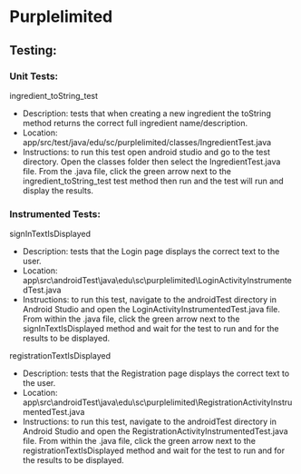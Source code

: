# Purplelimited

## Testing:

### Unit Tests:

ingredient_toString_test
- Description: tests that when creating a new ingredient the toString method returns the correct full ingredient name/description.
- Location: app/src/test/java/edu/sc/purplelimited/classes/IngredientTest.java
- Instructions: to run this test open android studio and go to the test directory. Open the classes folder then select the IngredientTest.java file. From the .java file, click the green arrow next to the ingredient_toString_test test method then run and the test will run and display the results.


### Instrumented Tests:

signInTextIsDisplayed
- Description: tests that the Login page displays the correct text to the user.
- Location: app\src\androidTest\java\edu\sc\purplelimited\LoginActivityInstrumentedTest.java
- Instructions: to run this test, navigate to the androidTest directory in Android Studio and open the LoginActivityInstrumentedTest.java file. From within the .java file, click the green arrow next to the signInTextIsDisplayed method and wait for the test to run and for the results to be displayed. 

registrationTextIsDisplayed
- Description: tests that the Registration page displays the correct text to the user.
- Location: app\src\androidTest\java\edu\sc\purplelimited\RegistrationActivityInstrumentedTest.java
- Instructions: to run this test, navigate to the androidTest directory in Android Studio and open the RegistrationActivityInstrumentedTest.java file. From within the .java file, click the green arrow next to the registrationTextIsDisplayed method and wait for the test to run and for the results to be displayed. 
